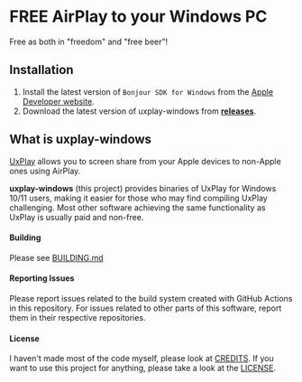 # FREE AirPlay to your Windows PC
Free as both in "freedom" and "free beer"!

## Installation
1. Install the latest version of `Bonjour SDK for Windows` from the [Apple Developer website](https://developer.apple.com/bonjour/).
2. Download the latest version of uxplay-windows from [**releases**](https://github.com/leapbtw/uxplay-windows/releases/latest).

## What is uxplay-windows
[UxPlay](https://github.com/FDH2/UxPlay/) allows you to screen share from your Apple devices to non-Apple ones using AirPlay.

**uxplay-windows** (this project) provides binaries of UxPlay for Windows 10/11 users, making it easier for those who may find compiling UxPlay challenging.
Most other software achieving the same functionality as UxPlay is usually paid and non-free.

#### Building
Please see [BUILDING.md](./BUILDING.md)

#### Reporting Issues
Please report issues related to the build system created with GitHub Actions in this repository. For issues related to other parts of this software, report them in their respective repositories.

#### License
I haven't made most of the code myself, please look at [CREDITS](./CREDITS.md). If you want to use this project for anything, please take a look at the [LICENSE](./LICENSE).
